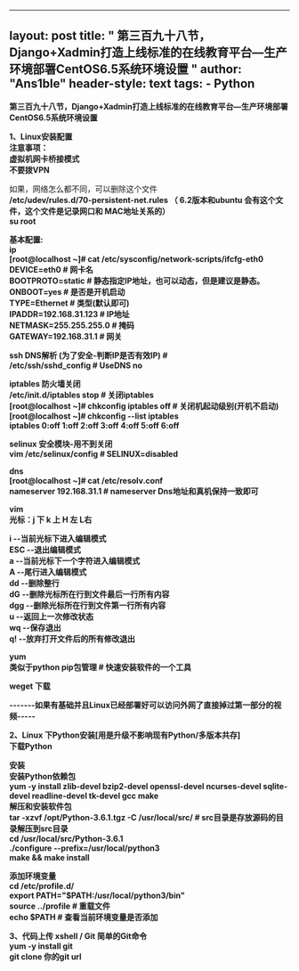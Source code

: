 
---
layout: post
title: " 第三百九十八节，Django+Xadmin打造上线标准的在线教育平台—生产环境部署CentOS6.5系统环境设置 "
author: "Ans1ble"
header-style: text
tags:
      - Python
---


**第三百九十八节，Django+Xadmin打造上线标准的在线教育平台—生产环境部署CentOS6.5系统环境设置**



**1、Linux安装配置**  
 **注意事项：**  
 **虚拟机网卡桥接模式**  
 **不要拨VPN**

如果，网络怎么都不同，可以删除这个文件  
 **/etc/udev/rules.d/70-persistent-net.rules （ 6.2版本和ubuntu 会有这个文件，这个文件是记录网口和
MAC地址关系的）**  
 **su root**





**基本配置:**  
 **ip**  
 **[root@localhost ~]# cat /etc/sysconfig/network-scripts/ifcfg-eth0**  
 **DEVICE=eth0 # 网卡名**  
 **BOOTPROTO=static # 静态指定IP地址，也可以动态，但是建议是静态。**  
 **ONBOOT=yes # 是否是开机启动**  
 **TYPE=Ethernet # 类型(默认即可)**  
 **IPADDR=192.168.31.123 # IP地址**  
 **NETMASK=255.255.255.0 # 掩码**  
 **GATEWAY=192.168.31.1 # 网关**





**ssh DNS解析 (为了安全-判断IP是否有效IP) #**  
 **/etc/ssh/sshd_config # UseDNS no**





**iptables 防火墙关闭**  
 **/etc/init.d/iptables stop # 关闭iptables**  
 **[root@localhost ~]# chkconfig iptables off # 关闭机起动级别(开机不启动)**  
 **[root@localhost ~]# chkconfig --list iptables**  
 **iptables 0:off 1:off 2:off 3:off 4:off 5:off 6:off**





**selinux 安全模块-用不到关闭**  
 **vim /etc/selinux/config # SELINUX=disabled**



  
**dns**  
 **[root@localhost ~]# cat /etc/resolv.conf**  
 **nameserver 192.168.31.1 # nameserver Dns地址和真机保持一致即可**





**vim**  
 **光标：j 下 k 上 H 左 L右**

**i --当前光标下进入编辑模式**  
 **ESC --退出编辑模式**  
 **a --当前光标下一个字符进入编辑模式**  
 **A --尾行进入编辑模式**  
 **dd --删除整行**  
 **dG --删除光标所在行到文件最后一行所有内容**  
 **dgg --删除光标所在行到文件第一行所有内容**  
 **u --返回上一次修改状态**  
 **wq --保存退出**  
 **q! --放弃打开文件后的所有修改退出**





**yum**  
 **类似于python pip包管理 # 快速安装软件的一个工具**





**weget 下载**

  
**\-------如果有基础并且Linux已经部署好可以访问外网了直接掉过第一部分的视频-----**



**2、Linux 下Python安装[用是升级不影响现有Python/多版本共存]**  
 **下载Python**

**安装**  
 **安装Python依赖包**  
 **yum -y install zlib-devel bzip2-devel openssl-devel ncurses-devel sqlite-
devel readline-devel tk-devel gcc make**  
 **解压和安装软件包**  
 **tar -xzvf /opt/Python-3.6.1.tgz -C /usr/local/src/ #
src目录是存放源码的目录解压到src目录**  
 **cd /usr/local/src/Python-3.6.1**  
 **./configure --prefix=/usr/local/python3**  
 **make && make install**



  
**添加环境变量**  
 **cd /etc/profile.d/**  
 **export PATH="$PATH:/usr/local/python3/bin"**  
 **source ../profile # 重载文件**  
 **echo $PATH # 查看当前环境变量是否添加**



**3、代码上传 xshell / Git 简单的Git命令**  
 **yum -y install git**  
 **git clone 你的git url**  

